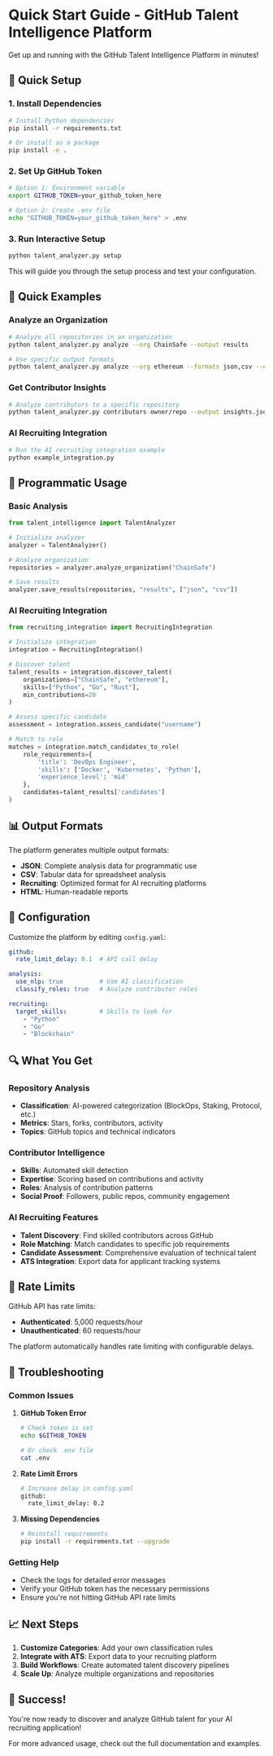 # Quick Start Guide - GitHub Talent Intelligence Platform

Get up and running with the GitHub Talent Intelligence Platform in minutes!

## 🚀 Quick Setup

### 1. Install Dependencies

```bash
# Install Python dependencies
pip install -r requirements.txt

# Or install as a package
pip install -e .
```

### 2. Set Up GitHub Token

```bash
# Option 1: Environment variable
export GITHUB_TOKEN=your_github_token_here

# Option 2: Create .env file
echo "GITHUB_TOKEN=your_github_token_here" > .env
```

### 3. Run Interactive Setup

```bash
python talent_analyzer.py setup
```

This will guide you through the setup process and test your configuration.

## 🎯 Quick Examples

### Analyze an Organization

```bash
# Analyze all repositories in an organization
python talent_analyzer.py analyze --org ChainSafe --output results

# Use specific output formats
python talent_analyzer.py analyze --org ethereum --formats json,csv --output results
```

### Get Contributor Insights

```bash
# Analyze contributors to a specific repository
python talent_analyzer.py contributors owner/repo --output insights.json
```

### AI Recruiting Integration

```bash
# Run the AI recruiting integration example
python example_integration.py
```

## 🔧 Programmatic Usage

### Basic Analysis

```python
from talent_intelligence import TalentAnalyzer

# Initialize analyzer
analyzer = TalentAnalyzer()

# Analyze organization
repositories = analyzer.analyze_organization("ChainSafe")

# Save results
analyzer.save_results(repositories, "results", ["json", "csv"])
```

### AI Recruiting Integration

```python
from recruiting_integration import RecruitingIntegration

# Initialize integration
integration = RecruitingIntegration()

# Discover talent
talent_results = integration.discover_talent(
    organizations=["ChainSafe", "ethereum"],
    skills=["Python", "Go", "Rust"],
    min_contributions=20
)

# Assess specific candidate
assessment = integration.assess_candidate("username")

# Match to role
matches = integration.match_candidates_to_role(
    role_requirements={
        'title': 'DevOps Engineer',
        'skills': ['Docker', 'Kubernetes', 'Python'],
        'experience_level': 'mid'
    },
    candidates=talent_results['candidates']
)
```

## 📊 Output Formats

The platform generates multiple output formats:

- **JSON**: Complete analysis data for programmatic use
- **CSV**: Tabular data for spreadsheet analysis
- **Recruiting**: Optimized format for AI recruiting platforms
- **HTML**: Human-readable reports

## 🎨 Configuration

Customize the platform by editing `config.yaml`:

```yaml
github:
  rate_limit_delay: 0.1  # API call delay

analysis:
  use_nlp: true          # Use AI classification
  classify_roles: true   # Analyze contributor roles

recruiting:
  target_skills:         # Skills to look for
    - "Python"
    - "Go"
    - "Blockchain"
```

## 🔍 What You Get

### Repository Analysis
- **Classification**: AI-powered categorization (BlockOps, Staking, Protocol, etc.)
- **Metrics**: Stars, forks, contributors, activity
- **Topics**: GitHub topics and technical indicators

### Contributor Intelligence
- **Skills**: Automated skill detection
- **Expertise**: Scoring based on contributions and activity
- **Roles**: Analysis of contribution patterns
- **Social Proof**: Followers, public repos, community engagement

### AI Recruiting Features
- **Talent Discovery**: Find skilled contributors across GitHub
- **Role Matching**: Match candidates to specific job requirements
- **Candidate Assessment**: Comprehensive evaluation of technical talent
- **ATS Integration**: Export data for applicant tracking systems

## 🚨 Rate Limits

GitHub API has rate limits:
- **Authenticated**: 5,000 requests/hour
- **Unauthenticated**: 60 requests/hour

The platform automatically handles rate limiting with configurable delays.

## 🐛 Troubleshooting

### Common Issues

1. **GitHub Token Error**
   ```bash
   # Check token is set
   echo $GITHUB_TOKEN
   
   # Or check .env file
   cat .env
   ```

2. **Rate Limit Errors**
   ```bash
   # Increase delay in config.yaml
   github:
     rate_limit_delay: 0.2
   ```

3. **Missing Dependencies**
   ```bash
   # Reinstall requirements
   pip install -r requirements.txt --upgrade
   ```

### Getting Help

- Check the logs for detailed error messages
- Verify your GitHub token has the necessary permissions
- Ensure you're not hitting GitHub API rate limits

## 📈 Next Steps

1. **Customize Categories**: Add your own classification rules
2. **Integrate with ATS**: Export data to your recruiting platform
3. **Build Workflows**: Create automated talent discovery pipelines
4. **Scale Up**: Analyze multiple organizations and repositories

## 🎉 Success!

You're now ready to discover and analyze GitHub talent for your AI recruiting application!

For more advanced usage, check out the full documentation and examples. 
